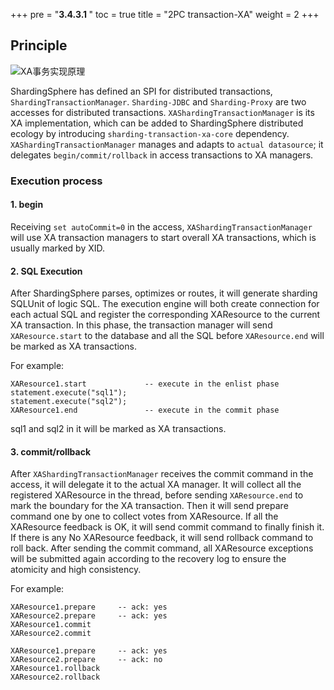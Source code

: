 +++
pre = "<b>3.4.3.1 </b>"
toc = true
title = "2PC transaction-XA"
weight = 2
+++

## Principle

![XA事务实现原理](https://shardingsphere.apache.org/document/current/img/transaction/2pc-xa-transaction-design_cn.png)

ShardingSphere has defined an SPI for distributed transactions, `ShardingTransactionManager`. `Sharding-JDBC` and `Sharding-Proxy` are two accesses for distributed transactions. `XAShardingTransactionManager` is its XA implementation, which can be added to ShardingSphere distributed ecology by introducing `sharding-transaction-xa-core` dependency. `XAShardingTransactionManager` manages and adapts to `actual datasource`; it delegates `begin/commit/rollback` in access transactions to XA managers.

### Execution process

#### 1. begin

Receiving `set autoCommit=0` in the access, `XAShardingTransactionManager` will use XA transaction managers to start overall XA transactions, which is usually marked by XID.

#### 2. SQL Execution

After ShardingSphere parses, optimizes or routes, it will generate sharding SQLUnit of logic SQL. The execution engine will both create connection for each actual SQL and register the corresponding XAResource to the current XA transaction. In this phase, the transaction manager will send `XAResource.start` to the database and all the SQL before `XAResource.end` will be marked as XA transactions.

For example:

```
XAResource1.start             -- execute in the enlist phase
statement.execute("sql1");
statement.execute("sql2");
XAResource1.end               -- execute in the commit phase
```

sql1 and sql2 in it will be marked as XA transactions.

#### 3. commit/rollback

After `XAShardingTransactionManager` receives the commit command in the access, it will delegate it to the actual XA manager. It will collect all the registered XAResource in the thread, before sending `XAResource.end` to mark the boundary for the XA transaction. Then it will send prepare command one by one to collect votes from XAResource. If all the XAResource feedback is OK, it will send commit command to finally finish it. If there is any No XAResource feedback, it will send rollback command to roll back. After sending the commit command, all XAResource exceptions will be submitted again according to the recovery log to ensure the atomicity and high consistency.

For example:

```
XAResource1.prepare     -- ack: yes
XAResource2.prepare     -- ack: yes
XAResource1.commit
XAResource2.commit
     
XAResource1.prepare     -- ack: yes
XAResource2.prepare     -- ack: no
XAResource1.rollback
XAResource2.rollback
```